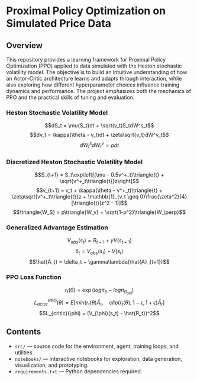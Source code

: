 # Proximal Policy Optimization on Simulated Price Data

## Overview

This repository provides a learning framework for Proximal Policy Optimization (PPO) applied to data simulated with the Heston stochastic volatility model. The objective is to build an intuitive understanding of how an Actor–Critic architecture learns and adapts through interaction, while also exploring how different hyperparameter choices influence training dynamics and performance. The project emphasizes both the mechanics of PPO and the practical skills of tuning and evaluation.

### Heston Stochastic Volatility Model
$$dS_t = \mu{S_t}dt + \sqrt(v_t)S_tdW^s_t$$
$$dv_t = \kappa(\theta - v_t)dt + \zeta\sqrt{v_t}dW^v_t$$
$$dW^s_tdW^v_t = \rho{dt}$$

### Discretized Heston Stochastic Volatility Model
$$S_{t+1} = S_t\exp\left[(\mu - 0.5v^+_t)\triangle{t} + \sqrt{v^+_t\triangle{t}}z\right]$$
$$v_{t+1} = v_t + \kappa(\theta - v^+_t)\triangle{t} + \zeta\sqrt{v^+_t\triangle{t}}z + \mathbb{1}_{v_t \geq 0}\frac{\zeta^2}{4}[\triangle{t}(z^2 - 1)]$$
$$\triangle{W_S} = p\triangle{W_v} + \sqrt{1-p^2}\triangle{W_\perp}$$

### Generalized Advantage Estimation
$$V_{obs}(s_t) = R_{t+1} + \gamma{V(s_{t+1})}$$
$$\delta_t = V_{obs}(s_t) - V(s_t)$$
$$\hat{A_t} = \delta_t + \gamma\lambda(\hat{A}_{t+1})$$

### PPO Loss Function
$$r_t(\theta) = \exp(log\pi_{\theta} - log\pi_{\theta_{old}})$$
$$L^{PPO}_{actor}(\theta) = E\left[min(r_t(\theta)\hat{A}_t, \quad clip(r_t(\theta), 1 - \epsilon, 1 + \epsilon)\hat{A}_t \right]$$
$$L_{critic}(\phi) = (V_{\phi}(s_t) - \hat{R_t})^2$$

## Contents

- `src/` — source code for the environment, agent, training loops, and utilities.  
- `notebooks/` — interactive notebooks for exploration, data generation, visualization, and prototyping.  
- `requirements.txt` — Python dependencies required. 
